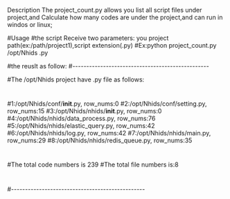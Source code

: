 Description
The project_count.py allows you list all script files under project,and Calculate how many codes are under the project,and can run in windos or linux;

#Usage
#the script Receive two parameters: you project path(ex:/path/project1),script extension(.py)
#Ex:python project_count.py /opt/Nhids .py

#the reuslt as follow:
#-------------------------------------------------

#The /opt/Nhids project have .py file as follows:
#
#1:/opt/Nhids/conf/__init__.py, row_nums:0
#2:/opt/Nhids/conf/setting.py, row_nums:15
#3:/opt/Nhids/nhids/__init__.py, row_nums:0
#4:/opt/Nhids/nhids/data_process.py, row_nums:76
#5:/opt/Nhids/nhids/elastic_query.py, row_nums:42
#6:/opt/Nhids/nhids/log.py, row_nums:42
#7:/opt/Nhids/nhids/main.py, row_nums:29
#8:/opt/Nhids/nhids/redis_queue.py, row_nums:35
#
#The total code numbers is 239
#The total file numbers is:8
#
#------------------------------------------------

